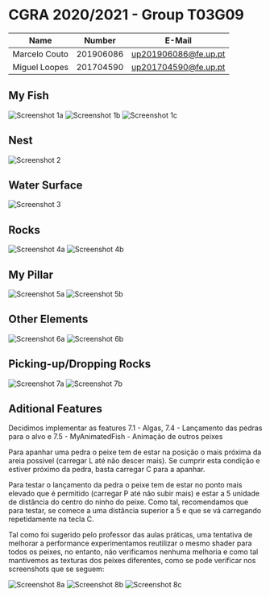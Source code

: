 # CGRA 2020/2021 - Group T03G09
| Name             | Number    | E-Mail             |
| ---------------- | --------- | ------------------ |
| Marcelo Couto    | 201906086 |up201906086@fe.up.pt|
| Miguel Loopes    | 201704590 |up201704590@fe.up.pt|

## My Fish
![Screenshot 1a](screenshots/proj-t3g09-1a.png)
![Screenshot 1b](screenshots/proj-t3g09-1b.png)
![Screenshot 1c](screenshots/proj-t3g09-1c.png)

## Nest

![Screenshot 2](screenshots/proj-t3g09-2.png)

## Water Surface

![Screenshot 3](screenshots/proj-t3g09-3.png)

## Rocks

![Screenshot 4a](screenshots/proj-t3g09-4a.png)
![Screenshot 4b](screenshots/proj-t3g09-4b.png)

## My Pillar

![Screenshot 5a](screenshots/proj-t3g09-5a.png)
![Screenshot 5b](screenshots/proj-t3g09-5b.png)

## Other Elements

![Screenshot 6a](screenshots/proj-t3g09-6a.png)
![Screenshot 6b](screenshots/proj-t3g09-6b.png)

## Picking-up/Dropping Rocks

![Screenshot 7a](screenshots/proj-t3g09-7a.png)
![Screenshot 7b](screenshots/proj-t3g09-7b.png)

## Aditional Features
Decidimos implementar as features 7.1 - Algas,
7.4 - Lançamento das pedras para o alvo e 7.5 - MyAnimatedFish - Animação de outros peixes

Para apanhar uma pedra o peixe tem de estar na posição o mais próxima da areia possivel (carregar L até não descer mais). Se cumprir esta condição e estiver próximo da pedra, basta carregar C para a apanhar.

Para testar o lançamento da pedra o peixe tem de estar no ponto mais elevado que é permitido (carregar P até não subir mais) e estar a 5 unidade de distância do centro do ninho do peixe. Como tal, recomendamos que para testar, se comece a uma distância superior a 5 e que se vá carregando repetidamente na tecla C.

Tal como foi sugerido pelo professor das aulas práticas, uma tentativa de melhorar a performance experimentamos reutilizar o mesmo shader para todos os peixes, no entanto, não verificamos nenhuma melhoria e como tal mantivemos as texturas dos peixes diferentes, como se pode verificar nos screenshots que se seguem:

![Screenshot 8a](screenshots/proj-t3g09-8a.png)
![Screenshot 8b](screenshots/proj-t3g09-8b.png)
![Screenshot 8c](screenshots/proj-t3g09-8c.png)

